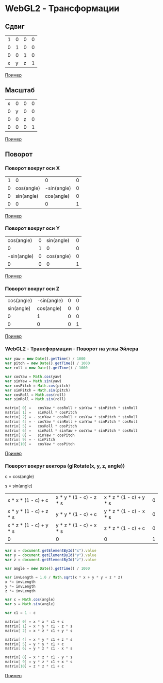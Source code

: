 # WebGL2 - Трансформации

## Сдвиг

| | | | |
|-|-|-|-|
|1|0|0|0|
|0|1|0|0|
|0|0|1|0|
|x|y|z|1|

[Пример](https://mrgobus.github.io/webgl2_experiments/transformations/translate.html)

## Масштаб

| | | | |
|-|-|-|-|
|x|0|0|0|
|0|y|0|0|
|0|0|z|0|
|0|0|0|1|

[Пример](https://mrgobus.github.io/webgl2_experiments/transformations/scale.html)

## Поворот

### Поворот вокруг оси X

| |          |           | |
|-|----------|-----------|-|
|1|         0|          0|0|
|0|cos(angle)|-sin(angle)|0|
|0|sin(angle)| cos(angle)|0|
|0|         0|          0|1|

[Пример](https://mrgobus.github.io/webgl2_experiments/transformations/rotate_x.html)

### Поворот вокруг оси Y

|           | |          | |
|-----------|-|----------|-|
| cos(angle)|0|sin(angle)|0|
|          0|1|         0|0|
|-sin(angle)|0|cos(angle)|0|
|          0|0|         0|1|

[Пример](https://mrgobus.github.io/webgl2_experiments/transformations/rotate_y.html)

### Поворот вокруг оси Z

|           |           | | |
|-----------|-----------|-|-|
| cos(angle)|-sin(angle)|0|0|
| sin(angle)| cos(angle)|0|0|
|          0|          1|0|0|
|          0|          0|0|1|

[Пример](https://mrgobus.github.io/webgl2_experiments/transformations/rotate_z.html)

### WebGL2 - Трансформации - Поворот на углы Эйлера

```javascript
var yaw = new Date().getTime() / 1000
var pitch = new Date().getTime() / 1000
var roll = new Date().getTime() / 1000

var cosYaw = Math.cos(yaw)
var sinYaw = Math.sin(yaw)
var cosPitch = Math.cos(pitch)
var sinPitch = Math.sin(pitch)
var cosRoll = Math.cos(roll)
var sinRoll = Math.sin(roll)

matrix[ 0] =   cosYaw * cosRoll + sinYaw * sinPitch * sinRoll
matrix[ 1] =   sinRoll * cosPitch
matrix[ 2] = - sinYaw * cosRoll + cosYaw * sinPitch * sinRoll
matrix[ 4] = - cosYaw * sinRoll + sinYaw * sinPitch * cosRoll
matrix[ 5] =   cosRoll * cosPitch
matrix[ 6] =   sinRoll * sinYaw + cosYaw * sinPitch * cosRoll
matrix[ 8] =   sinYaw * cosPitch
matrix[ 9] = - sinPitch
matrix[10] =   cosYaw * cosPitch
```

[Пример](https://mrgobus.github.io/webgl2_experiments/transformations/rotate_euler.html)

### Поворот вокруг вектора (glRotate(x, y, z, angle))

c = cos(angle)

s = sin(angle)

|                         |                         |                         |   |
|-------------------------|-------------------------|-------------------------|---|
| x * x * (1 - c) + c     | x * y * (1 - c) - z * s | x * z * (1 - c) + y * s | 0 |
| x * y * (1 - c) + z * s | y * y * (1 - c) + c     | y * z * (1 - c) - x * s | 0 |
| x * z * (1 - c) + y * s | y * z * (1 - c) + x * s | z * z * (1 - c) + c     | 0 |
|                       0 |                       0 |                       0 | 1 |

```javascript
var x = document.getElementById("x").value
var y = document.getElementById("y").value
var z = document.getElementById("z").value

var angle = new Date().getTime() / 1000

var invLength = 1.0 / Math.sqrt(x * x + y * y + z * z)
x *= invLength
y *= invLength
z *= invLength

var c = Math.cos(angle)
var s = Math.sin(angle)

var c1 = 1 - c

matrix[ 0] = x * x * c1 + c
matrix[ 1] = x * y * c1 - z * s
matrix[ 2] = x * z * c1 + y * s

matrix[ 4] = x * y * c1 + z * s
matrix[ 5] = y * y * c1 + c
matrix[ 6] = y * z * c1 - x * s

matrix[ 8] = x * z * c1 - y * s
matrix[ 9] = y * z * c1 + x * s
matrix[10] = z * z * c1 + c
```

[Пример](https://mrgobus.github.io/webgl2_experiments/transformations/rotate.html)
